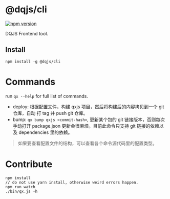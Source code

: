# @dqjs/cli

[![npm version](https://badge.fury.io/js/%40dqjs%2Fcli.svg)](https://badge.fury.io/js/%40dqjs%2Fcli)

DQJS Frontend tool.

## Install

```
npm install -g @dqjs/cli
```

# Commands

run `qx --help` for full list of commands.

- deploy: 根据配置文件，构建 qxjs 项目，然后将构建后的内容拷贝到一个 git 仓库，自动 打 tag 并 push git 仓库。
- bump: `qx bump qxjs <commit-hash>`, 更新某个包的 git 链接版本，否则每次手动打开 package.json 更新会很麻烦。目前此命令只支持 git 链接的依赖以及 dependencies 里的依赖。

> 如果要查看配置文件的结构，可以查看各个命令源代码里的配置类型。

# Contribute

```
npm install
// do not use yarn install, otherwise weird errors happen.
npm run watch
./bin/qx.js -h
```
